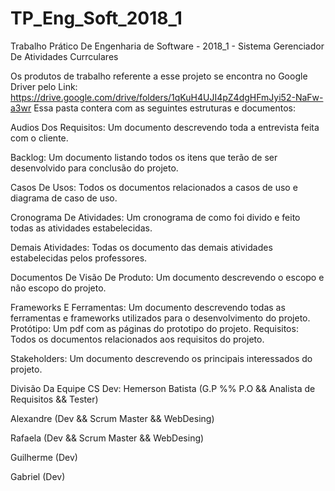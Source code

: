 # TP_Eng_Soft_2018_1
Trabalho Prático De Engenharia de Software - 2018_1 - Sistema Gerenciador De Atividades Currculares

Os produtos de trabalho referente a esse projeto se encontra no Google Driver
pelo Link: https://drive.google.com/drive/folders/1qKuH4UJI4pZ4dgHFmJyi52-NaFw-a3wr
Essa pasta contera com as seguintes estruturas e documentos:

Audios Dos Requisitos: Um documento descrevendo toda a entrevista feita com o cliente.

Backlog: Um documento listando todos os itens que terão de ser desenvolvido para conclusão do projeto.

Casos De Usos: Todos os documentos relacionados a casos de uso e diagrama de caso de uso.

Cronograma De Atividades: Um cronograma de como foi divido e feito todas as atividades estabelecidas.

Demais Atividades: Todas os documento das demais atividades estabelecidas pelos professores.

Documentos De Visão De Produto: Um documento descrevendo o escopo e não escopo do projeto.

Frameworks E Ferramentas: Um documento descrevendo todas as ferramentas e frameworks utilizados para o desenvolvimento do projeto.
Protótipo: Um pdf com as páginas do prototipo do projeto.
Requisitos: Todos os documentos relacionados aos requisitos do projeto.

Stakeholders: Um documento descrevendo os principais interessados do projeto.

Divisão Da Equipe CS Dev:
Hemerson Batista (G.P %% P.O && Analista de Requisitos && Tester)

Alexandre (Dev && Scrum Master && WebDesing)

Rafaela (Dev && Scrum Master && WebDesing)

Guilherme (Dev)

Gabriel (Dev)
